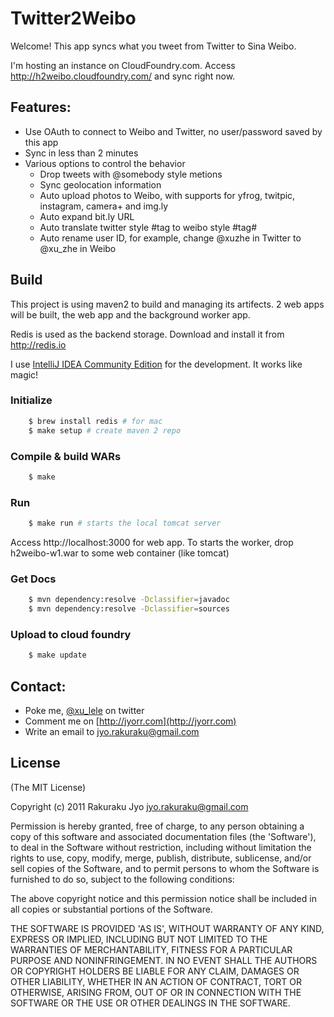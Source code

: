 # Twitter2Weibo

Welcome! This app syncs what you tweet from Twitter to Sina Weibo.

I'm hosting an instance on CloudFoundry.com. Access http://h2weibo.cloudfoundry.com/ and sync right now.

## Features:
  * Use OAuth to connect to Weibo and Twitter, no user/password saved by this app
  * Sync in less than 2 minutes
  * Various options to control the behavior
    * Drop tweets with @somebody style metions
    * Sync geolocation information
    * Auto upload photos to Weibo, with supports for yfrog, twitpic, instagram, camera+ and img.ly
    * Auto expand bit.ly URL
    * Auto translate twitter style #tag to weibo style #tag#
    * Auto rename user ID, for example, change @xuzhe in Twitter to @xu_zhe in Weibo

## Build

This project is using maven2 to build and managing its artifects. 2 web apps will be built, the web app and the background worker app.

Redis is used as the backend storage. Download and install it from http://redis.io

I use [IntelliJ IDEA Community Edition](http://www.jetbrains.com/idea/free_java_ide.html) for the development. It works like magic!

### Initialize

```bash
    $ brew install redis # for mac
    $ make setup # create maven 2 repo
```

### Compile & build WARs

```bash
    $ make
```

### Run

```bash
    $ make run # starts the local tomcat server
```

Access http://localhost:3000 for web app. To starts the worker, drop h2weibo-w1.war to some web container (like tomcat)

### Get Docs

```bash
    $ mvn dependency:resolve -Dclassifier=javadoc
    $ mvn dependency:resolve -Dclassifier=sources
```

### Upload to cloud foundry

```bash
    $ make update
```

## Contact:
  * Poke me, [@xu\_lele](http://twitter.com/xu_lele) on twitter
  * Comment me on [http://jyorr.com](http://jyorr.com)
  * Write an email to jyo.rakuraku@gmail.com


## License

(The MIT License)

Copyright (c) 2011 Rakuraku Jyo <jyo.rakuraku@gmail.com>

Permission is hereby granted, free of charge, to any person obtaining a copy of this software and associated documentation files (the 'Software'), to deal in the Software without restriction, including without limitation the rights to use, copy, modify, merge, publish, distribute, sublicense, and/or sell copies of the Software, and to permit persons to whom the Software is furnished to do so, subject to the following conditions:

The above copyright notice and this permission notice shall be included in all copies or substantial portions of the Software.

THE SOFTWARE IS PROVIDED 'AS IS', WITHOUT WARRANTY OF ANY KIND, EXPRESS OR IMPLIED, INCLUDING BUT NOT LIMITED TO THE WARRANTIES OF MERCHANTABILITY, FITNESS FOR A PARTICULAR PURPOSE AND NONINFRINGEMENT. IN NO EVENT SHALL THE AUTHORS OR COPYRIGHT HOLDERS BE LIABLE FOR ANY CLAIM, DAMAGES OR OTHER LIABILITY, WHETHER IN AN ACTION OF CONTRACT, TORT OR OTHERWISE, ARISING FROM, OUT OF OR IN CONNECTION WITH THE SOFTWARE OR THE USE OR OTHER DEALINGS IN THE SOFTWARE.